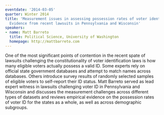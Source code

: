```yaml
---
eventdate: '2014-03-05'
quarter: Winter 2014
title: 'Measurement issues in assessing possession rates of voter identification:
  Evidence from recent lawsuits in Pennsylvania and Wisconsin'
speakers:
- name: Matt Barreto
  title: Political Science, University of Washington
  homepage: http://mattbarreto.com
---
```

One of the most significant points of contention in the recent spate of lawsuits challenging the constitutionality of voter identification laws is how many eligible voters actually possess a valid ID. Some experts rely on official state government databases and attempt to match names across databases. Others introduce survey results of randomly selected samples of eligible voters to self-report their ID status. Matt Barreto served as lead expert witness in lawsuits challenging voter ID in Pennsylvania and Wisconsin and discusses the measurement challenges across different types of datasets and reviews empirical evidence on the possession rates of voter ID for the states as a whole, as well as across demographic subgroups.

